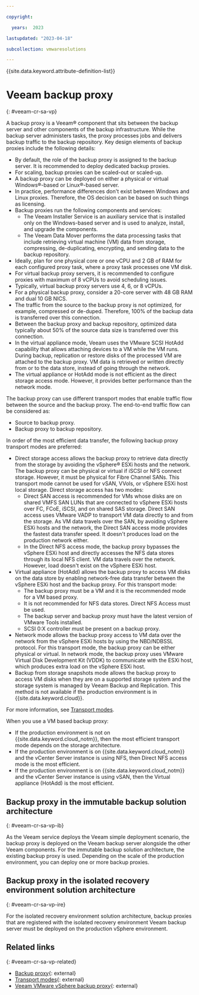 ```yaml
---

copyright:

  years:  2023

lastupdated: "2023-04-18"

subcollection: vmwaresolutions

---
```


{{site.data.keyword.attribute-definition-list}}

# Veeam backup proxy
{: #veeam-cr-sa-vp}

A backup proxy is a Veeam® component that sits between the backup server and other components of the backup infrastructure. While the backup server administers tasks, the proxy processes jobs and delivers backup traffic to the backup repository. Key design elements of backup proxies include the following details:

* By default, the role of the backup proxy is assigned to the backup server. It is recommended to deploy dedicated backup proxies.
* For scaling, backup proxies can be scaled-out or scaled-up.
* A backup proxy can be deployed on either a physical or virtual Windows®-based or Linux®-based server.
* In practice, performance differences don't exist between Windows and Linux proxies. Therefore, the OS decision can be based on such things as licensing.
* Backup proxies run the following components and services:
   * The Veeam Installer Service is an auxiliary service that is installed only on the Windows-based server and is used to analyze, install, and upgrade the components.
   * The Veeam Data Mover performs the data processing tasks that include retrieving virtual machine (VM) data from storage, compressing, de-duplicating, encrypting, and sending data to the backup repository.
* Ideally, plan for one physical core or one vCPU and 2 GB of RAM for each configured proxy task, where a proxy task processes one VM disk.
* For virtual backup proxy servers, it is recommended to configure proxies with maximum of 8 vCPUs to avoid scheduling issues.
* Typically, virtual backup proxy servers use 4, 6, or 8 vCPUs.
* For a physical backup proxy, consider a 20-core server with 48 GB RAM and dual 10 GB NICS.
* The traffic from the source to the backup proxy is not optimized, for example, compressed or de-duped. Therefore, 100% of the backup data is transferred over this connection.
* Between the backup proxy and backup repository, optimized data typically about 50% of the source data size is transferred over this connection.
* In the virtual appliance mode, Veeam uses the VMware SCSI HotAdd capability that allows attaching devices to a VM while the VM runs. During backup, replication or restore disks of the processed VM are attached to the backup proxy. VM data is retrieved or written directly from or to the data store, instead of going through the network.
* The virtual appliance or HotAdd mode is not efficient as the direct storage access mode. However, it provides better performance than the network mode.

The backup proxy can use different transport modes that enable traffic flow between the source and the backup proxy. The end-to-end traffic flow can be considered as:

* Source to backup proxy.
* Backup proxy to backup repository.

In order of the most efficient data transfer, the following backup proxy transport modes are preferred:

* Direct storage access allows the backup proxy to retrieve data directly from the storage by avoiding the vSphere® ESXi hosts and the network. The backup proxy can be physical or virtual if iSCSI or NFS connect storage. However, it must be physical for Fibre Channel SANs. This transport mode cannot be used for vSAN, VVols, or vSphere ESXi host local storage. Direct storage access has two modes:
   * Direct SAN access is recommended for VMs whose disks are on shared VMFS SAN LUNs that are connected to vSphere ESXi hosts over FC, FCoE, iSCSI, and on shared SAS storage. Direct SAN access uses VMware VADP to transport VM data directly to and from the storage. As VM data travels over the SAN, by avoiding vSphere ESXi hosts and the network, the Direct SAN access mode provides the fastest data transfer speed. It doesn't produces load on the production network either.
   * In the Direct NFS access mode, the backup proxy bypasses the vSphere ESXi host and directly accesses the NFS data stores through its local NFS client. VM data travels over the network. However, load doesn't exist on the vSphere ESXi host.
* Virtual appliance (HotAdd) allows the backup proxy to access VM disks on the data store by enabling network-free data transfer between the vSphere ESXi host and the backup proxy. For this transport mode:
   * The backup proxy must be a VM and it is the recommended mode for a VM based proxy.
   * It is not recommended for NFS data stores. Direct NFS Access must be used.
   * The backup server and backup proxy must have the latest version of VMware Tools installed.
   * SCSI 0:X controller must be present on a backup proxy.
* Network mode allows the backup proxy access to VM data over the network from the vSphere ESXi hosts by using the NBD/NDBSSL protocol. For this transport mode, the backup proxy can be either physical or virtual. In network mode, the backup proxy uses VMware Virtual Disk Development Kit (VDDK) to communicate with the ESXi host, which produces extra load on the vSphere ESXi host.
* Backup from storage snapshots mode allows the backup proxy to access VM disks when they are on a supported storage system and the storage system is managed by Veeam Backup and Replication. This method is not available if the production environment is in {{site.data.keyword.cloud}}.

For more information, see [Transport modes](https://helpcenter.veeam.com/docs/backup/vsphere/transport_modes.html?ver=120).

When you use a VM based backup proxy:

* If the production environment is not on {{site.data.keyword.cloud_notm}}, then the most efficient transport mode depends on the storage architecture.
* If the production environment is on {{site.data.keyword.cloud_notm}} and the vCenter Server instance is using NFS, then Direct NFS access mode is the most efficient.
* If the production environment is on {{site.data.keyword.cloud_notm}} and the vCenter Server instance is using vSAN, then the Virtual appliance (HotAdd) is the most efficient.

## Backup proxy in the immutable backup solution architecture
{: #veeam-cr-sa-vp-ib}

As the Veeam service deploys the Veeam simple deployment scenario, the backup proxy is deployed on the Veeam backup server alongside the other Veeam components. For the immutable backup solution architecture, the existing backup proxy is used. Depending on the scale of the production environment, you can deploy one or more backup proxies.

## Backup proxy in the isolated recovery environment solution architecture
{: #veeam-cr-sa-vp-ire}

For the isolated recovery environment solution architecture, backup proxies that are registered with the isolated recovery environment Veeam backup server must be deployed on the production vSphere environment.

## Related links
{: #veeam-cr-sa-vp-related}

* [Backup proxy](https://helpcenter.veeam.com/docs/backup/vsphere/backup_proxy.html?ver=120){: external}
* [Transport modes](https://helpcenter.veeam.com/docs/backup/vsphere/transport_modes.html?ver=120){: external}
* [Veeam VMware vSphere backup proxy](https://bp.veeam.com/vbr/2_Design_Structures/D_Veeam_Components/D_backup_proxies/vmware_proxies.html#veeam-vmware-vsphere-backup-proxy){: external}
